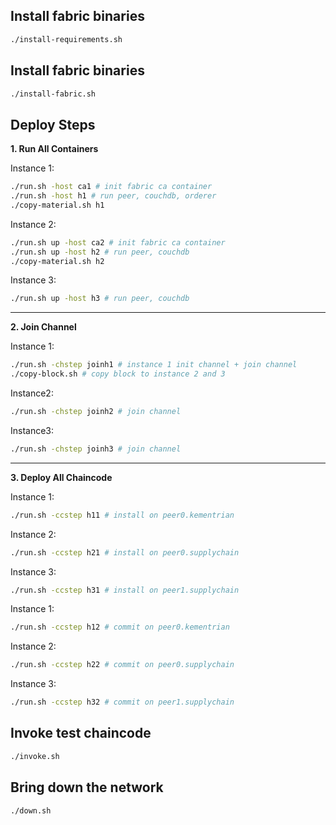 ## Install fabric binaries

```bash
./install-requirements.sh
```

## Install fabric binaries

```bash
./install-fabric.sh
```

## Deploy Steps

**1. Run All Containers**

Instance 1:

```bash
./run.sh -host ca1 # init fabric ca container
./run.sh -host h1 # run peer, couchdb, orderer
./copy-material.sh h1
```

Instance 2:

```bash
./run.sh up -host ca2 # init fabric ca container
./run.sh up -host h2 # run peer, couchdb
./copy-material.sh h2
```

Instance 3:

```bash
./run.sh up -host h3 # run peer, couchdb
```

---

**2. Join Channel**

Instance 1:

```bash
./run.sh -chstep joinh1 # instance 1 init channel + join channel
./copy-block.sh # copy block to instance 2 and 3
```

Instance2:

```bash
./run.sh -chstep joinh2 # join channel
```

Instance3:

```bash
./run.sh -chstep joinh3 # join channel
```

---

**3. Deploy All Chaincode**

Instance 1:

```bash
./run.sh -ccstep h11 # install on peer0.kementrian
```

Instance 2:

```bash
./run.sh -ccstep h21 # install on peer0.supplychain
```

Instance 3:

```bash
./run.sh -ccstep h31 # install on peer1.supplychain
```

Instance 1:

```bash
./run.sh -ccstep h12 # commit on peer0.kementrian
```

Instance 2:

```bash
./run.sh -ccstep h22 # commit on peer0.supplychain
```

Instance 3:

```bash
./run.sh -ccstep h32 # commit on peer1.supplychain
```

## Invoke test chaincode

```bash
./invoke.sh
```

## Bring down the network

```bash
./down.sh
```
